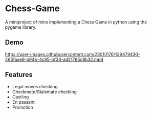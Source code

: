 # Chess-Game
A miniproject of mine implementing a Chess Game in python using the pygame library.

## Demo
https://user-images.githubusercontent.com/23010176/129479430-465faae9-b94b-4c95-bf34-ad21785c8b32.mp4


## Features
- Legal moves checking
- Checkmate/Stalemate checking
- Castling
- En passant
- Promotion
